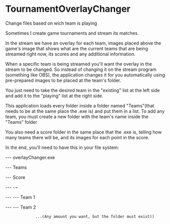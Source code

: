 # TournamentOverlayChanger
Change files based on wich team is playing

Sometimes I create game tournaments and stream its matches.

In the stream we have an overlay for each team, images placed above the game's image that shows what are the current teams that are being streamed right now, its scores and any additional information.

When a specific team is being streamed you'll want the overlay in the stream to be changed. So instead of changing it on the stream program (something like OBS), the application changes it for you automatically using pre-prepared images to be placed at the team's folder.

You just need to take the desired team in the "existing" list at the left side and add it to the "playing" list at the right side. 

This application loads every folder inside a folder named "Teams"(that needs to be at the same place the .exe is) and put them in a list. To add any team, you must create a new folder with the team's name inside the "Teams" folder

You also need a score folder in the same place that the .exe is, telling how many teams there will be, and its images for each point in the score.

In the end, you'll need to have this in your file system:

--- overlayChanger.exe

--- Teams

--- Score

---       -¬

---         --- Team 1

---         --- Team 2

                 ...(Any amount you want, but the folder must exist))                 
